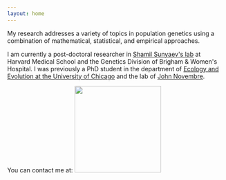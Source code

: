 ```yaml
---
layout: home
---
```


My research addresses a variety of topics in population genetics using a
combination of mathematical, statistical, and empirical approaches. 

<!-- However, I do have broad interests in the study of evolution and genetics. -->

I am currently a post-doctoral researcher in [Shamil Sunyaev's
lab](http://genetics.bwh.harvard.edu/wiki/sunyaevlab/) at Harvard Medical School
and the Genetics Division of Brigham & Women's Hospital. I was previously a PhD
student in the department of [Ecology and Evolution at the University of
Chicago](http://pondside.uchicago.edu/ecol-evol/) and the lab of [John
Novembre](https://jnpopgen.org/). 

<!-- Further back in time I was an undergradute -->
<!-- student at the [University of Texas at Austin](https://www.utexas.edu/) where I -->
<!-- did research with [Claus Wilke](http://wilkelab.org/) and then [Mark -->
<!-- Kirkpatrick](https://kirkpatricklab.org/) while learning the basics of -->
<!-- population genetics and computational biology. -->

You can contact me at:
<img src="{{site.url}}/assets/email_bwh.png" width="200" />
